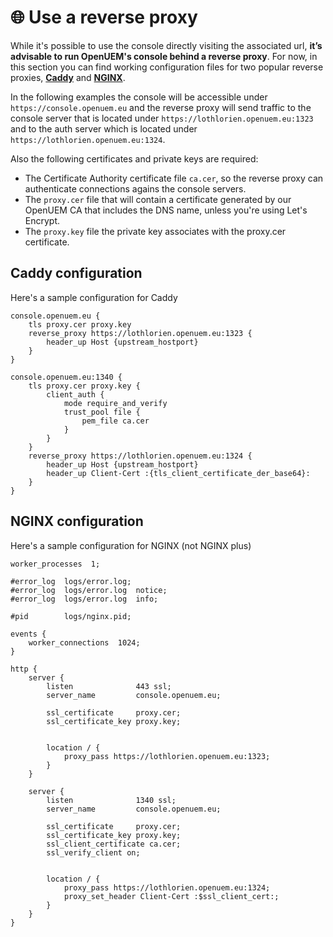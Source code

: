 # 🌐 Use a reverse proxy

While it's possible to use the console directly visiting the associated url, **it’s advisable to run OpenUEM's console behind a reverse proxy**. For now, in this section you can find working configuration files for two popular reverse proxies, **[Caddy](https://caddyserver.com/)** and **[NGINX](https://nginx.org/en/)**.

In the following examples the console will be accessible under `https://console.openuem.eu` and the reverse proxy will send traffic to the console server that is located under `https://lothlorien.openuem.eu:1323` and to the auth server which is located under `https://lothlorien.openuem.eu:1324`.

Also the following certificates and private keys are required:

- The Certificate Authority certificate file `ca.cer`, so the reverse proxy can authenticate connections agains the console servers.
- The `proxy.cer` file that will contain a certificate generated by our OpenUEM CA that includes the DNS name, unless you're using Let's Encrypt.
- The `proxy.key` file the private key associates with the proxy.cer certificate.

## Caddy configuration

Here's a sample configuration for Caddy

```(bash)
console.openuem.eu {
    tls proxy.cer proxy.key
    reverse_proxy https://lothlorien.openuem.eu:1323 {
        header_up Host {upstream_hostport}
    }
}

console.openuem.eu:1340 {
    tls proxy.cer proxy.key {
        client_auth {
            mode require_and_verify
            trust_pool file {
                pem_file ca.cer
            }
        }
    }
    reverse_proxy https://lothlorien.openuem.eu:1324 {
        header_up Host {upstream_hostport}
        header_up Client-Cert :{tls_client_certificate_der_base64}:
    }
}

```

## NGINX configuration

Here's a sample configuration for NGINX (not NGINX plus)

```(bash)
worker_processes  1;

#error_log  logs/error.log;
#error_log  logs/error.log  notice;
#error_log  logs/error.log  info;

#pid        logs/nginx.pid;

events {
    worker_connections  1024;
}

http {
    server {
        listen              443 ssl;
        server_name         console.openuem.eu;

        ssl_certificate     proxy.cer;
        ssl_certificate_key proxy.key;


        location / {
            proxy_pass https://lothlorien.openuem.eu:1323;
        }
    }

    server {
        listen              1340 ssl;
        server_name         console.openuem.eu;

        ssl_certificate     proxy.cer;
        ssl_certificate_key proxy.key;
        ssl_client_certificate ca.cer;
        ssl_verify_client on;


        location / {
            proxy_pass https://lothlorien.openuem.eu:1324;
            proxy_set_header Client-Cert :$ssl_client_cert:;
        }
    }
}
```
